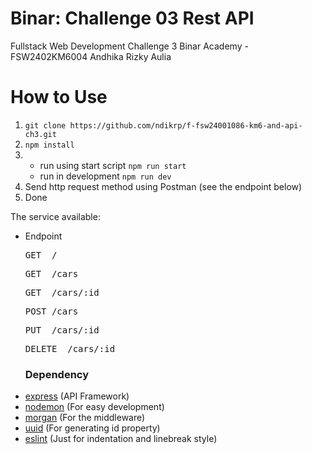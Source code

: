 # Binar: Challenge 03 Rest API 
Fullstack Web Development Challenge 3 Binar Academy - FSW2402KM6004 Andhika Rizky Aulia  
# How to Use
1. `git clone https://github.com/ndikrp/f-fsw24001086-km6-and-api-ch3.git`
2. `npm install`
3. - run using start script
      `npm run start`
   - run in development
      `npm run dev`
4. Send http request method using Postman (see the endpoint below)
5. Done

The service available:

- Endpoint
  <pre>GET  /</pre>
  <pre>GET  /cars</pre>
  <pre>GET  /cars/:id</pre>
  <pre>POST /cars</pre>
  <pre>PUT  /cars/:id</pre>
  <pre>DELETE  /cars/:id</pre>

  ### Dependency
* [express](https://www.npmjs.com/package/express) (API Framework)
* [nodemon](https://www.npmjs.com/package/nodemon) (For easy development)
* [morgan](https://www.npmjs.com/package/morgan) (For the middleware)
* [uuid](https://www.npmjs.com/package/uuid) (For generating id property)
* [eslint](https://www.npmjs.com/package/eslint) (Just for indentation and linebreak style)

